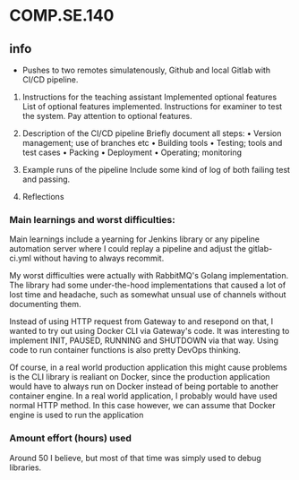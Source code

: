 # COMP.SE.140

## info
- Pushes to two remotes simulatenously, Github and local Gitlab with CI/CD pipeline.

1. Instructions for the teaching assistant
Implemented optional features
List of optional features implemented.
Instructions for examiner to test the system.
Pay attention to optional features.
2. Description of the CI/CD pipeline
Briefly document all steps:
• Version management; use of branches etc
• Building tools
• Testing; tools and test cases
• Packing
• Deployment
• Operating; monitoring
3. Example runs of the pipeline
Include some kind of log of both failing test and passing.

4. Reflections
### Main learnings and worst difficulties:
Main learnings include a yearning for Jenkins library or any pipeline automation server where I could replay a pipeline and adjust the gitlab-ci.yml without having to always recommit.

My worst difficulties were actually with RabbitMQ's Golang implementation. The library had some under-the-hood implementations that caused a lot of lost time and headache, such as somewhat unsual use of channels without documenting them. 

Instead of using HTTP request from Gateway to and resepond on that, I wanted to try out using Docker CLI via Gateway's code. It was interesting to implement INIT, PAUSED, RUNNING and SHUTDOWN via that way. Using code to run container functions is also pretty DevOps thinking. 

Of course, in a real world production application this might cause problems is the CLI library is realiant on Docker, since the production application would have to always run on Docker instead of being portable to another container engine. In a real world application, I probably would have used normal HTTP method. In this case however, we can assume that Docker engine is used to run the application

### Amount effort (hours) used
Around 50 I believe, but most of that time was simply used to debug libraries.
